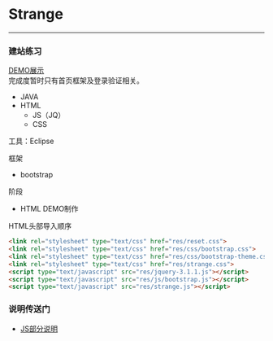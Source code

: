 # Strange
***
### 建站练习

[DEMO展示](https://critsu.github.io/Strange/src/main/webapp/home.html)  
完成度暂时只有首页框架及登录验证相关。

* JAVA
* HTML
    * JS（JQ）
    * CSS

工具：Eclipse

框架
* bootstrap

阶段
* HTML DEMO制作


HTML头部导入顺序
```html
<link rel="stylesheet" type="text/css" href="res/reset.css">
<link rel="stylesheet" type="text/css" href="res/css/bootstrap.css">
<link rel="stylesheet" type="text/css" href="res/css/bootstrap-theme.css">
<link rel="stylesheet" type="text/css" href="res/strange.css">
<script type="text/javascript" src="res/jquery-3.1.1.js"></script>
<script type="text/javascript" src="res/js/bootstrap.js"></script>
<script type="text/javascript" src="res/strange.js"></script>
```

### 说明传送门
* [JS部分说明](DOC/JS_DOC.md)



